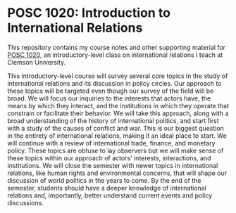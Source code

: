 POSC 1020: Introduction to International Relations
==================================================

This repository contains my course notes and other supporting material for [POSC 1020](http://posc1020.svmiller.com), an introductory-level class on international relations I teach at Clemson University.

This introductory-level course will survey several core topics in the study of international relations and its discussion in policy circles. Our approach to these topics will be targeted even though our survey of the field will be broad. We will focus our inquiries to the interests that actors have, the means by which they interact, and the institutions in which they operate that constrain or facilitate their behavior. We will take this approach, along with a broad understanding of the history of international politics, and start first with a study of the causes of conflict and war. This is our biggest question in the entirety of international relations, making it an ideal place to start. We will continue with a review of international trade, finance, and monetary policy. These topics are obtuse to lay observers but we will make sense of these topics within our approach of actors' interests, interactions, and institutions. We will close the semester with newer topics in international relations, like human rights and environmental concerns, that will shape our discussion of world politics in the years to come. By the end of the semester, students should have a deeper knowledge of international relations and, importantly, better understand current events and policy discussions.